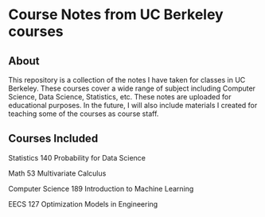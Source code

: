 # Course Notes from UC Berkeley courses

## About
This repository is a collection of the notes I have taken for classes in UC Berkeley. These courses cover a wide range of subject including Computer Science, Data Science, Statistics, etc. These notes are uploaded for educational purposes. In the future, I will also include materials I created for teaching some of the courses as course staff.


## Courses Included

Statistics 140 Probability for Data Science

Math 53 Multivariate Calculus

Computer Science 189 Introduction to Machine Learning

EECS 127 Optimization Models in Engineering

